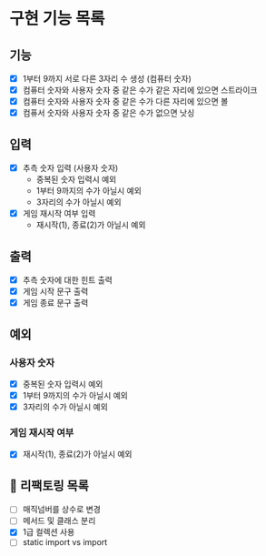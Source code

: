 # 구현 기능 목록

## 기능

* [x] 1부터 9까지 서로 다른 3자리 수 생성 (컴퓨터 숫자)
* [x] 컴퓨터 숫자와 사용자 숫자 중 같은 수가 같은 자리에 있으면 스트라이크
* [x] 컴퓨터 숫자와 사용자 숫자 중 같은 수가 다른 자리에 있으면 볼
* [x] 컴퓨서 숫자와 사용자 숫자 중 같은 수가 없으면 낫싱

## 입력

* [x] 추측 숫자 입력 (사용자 숫자)
    * 중복된 숫자 입력시 예외
    * 1부터 9까지의 수가 아닐시 예외
    * 3자리의 수가 아닐시 예외
* [x] 게임 재시작 여부 입력
    * 재시작(1), 종료(2)가 아닐시 예외

## 출력

* [x] 추측 숫자에 대한 힌트 출력
* [x] 게임 시작 문구 출력
* [x] 게임 종료 문구 출력

## 예외

### 사용자 숫자

* [x] 중복된 숫자 입력시 예외
* [x] 1부터 9까지의 수가 아닐시 예외
* [x] 3자리의 수가 아닐시 예외

### 게임 재시작 여부

* [x] 재시작(1), 종료(2)가 아닐시 예외

## 🔨 리팩토링 목록

* [ ] 매직넘버를 상수로 변경
* [ ] 메서드 및 클래스 분리
* [x] 1급 컬렉션 사용
* [ ] static import vs import